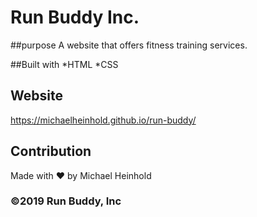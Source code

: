 # Run Buddy Inc.
##purpose
A website that offers fitness training services.

##Built with 
*HTML
*CSS

## Website
https://michaelheinhold.github.io/run-buddy/

## Contribution
Made with ❤️ by Michael Heinhold

### ©️2019 Run Buddy, Inc

